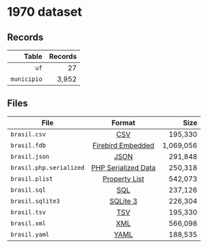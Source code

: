 # 1970 dataset

## Records

|       Table | Records |
| -----------:| -------:|
|        `uf` |      27 |
| `municipio` |   3,952 |

## Files

| File                    | Format                                                                                          |      Size |
| ----------------------- |:-----------------------------------------------------------------------------------------------:| ---------:|
| `brasil.csv`            | [CSV](https://en.wikipedia.org/wiki/Comma-separated_values)                                     |   195,330 |
| `brasil.fdb`            | [Firebird Embedded](https://en.wikipedia.org/wiki/Embedded_database#Firebird_Embedded)          | 1,069,056 |
| `brasil.json`           | [JSON](https://en.wikipedia.org/wiki/JSON)                                                      |   291,848 |
| `brasil.php.serialized` | [PHP Serialized Data](https://en.wikipedia.org/wiki/Serialization#Programming_language_support) |   250,318 |
| `brasil.plist`          | [Property List](https://en.wikipedia.org/wiki/Property_list)                                    |   542,073 |
| `brasil.sql`            | [SQL](https://en.wikipedia.org/wiki/SQL)                                                        |   237,126 |
| `brasil.sqlite3`        | [SQLite 3](https://en.wikipedia.org/wiki/SQLite)                                                |   226,304 |
| `brasil.tsv`            | [TSV](https://en.wikipedia.org/wiki/Tab-separated_values)                                       |   195,330 |
| `brasil.xml`            | [XML](https://en.wikipedia.org/wiki/XML)                                                        |   566,098 |
| `brasil.yaml`           | [YAML](https://en.wikipedia.org/wiki/YAML)                                                      |   188,535 |

